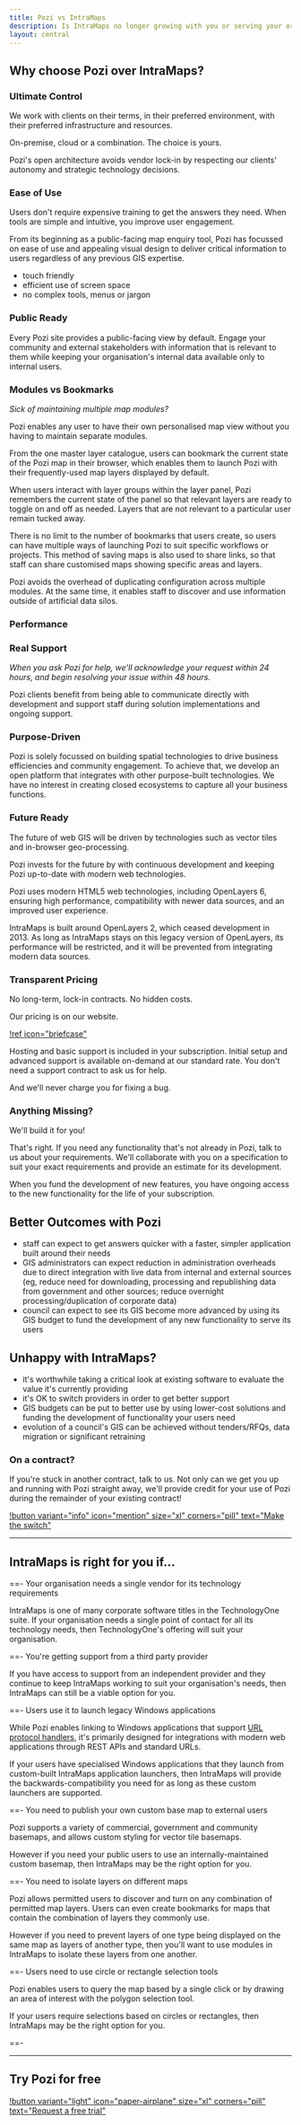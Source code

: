 ```yaml
---
title: Pozi vs IntraMaps
description: Is IntraMaps no longer growing with you or serving your organisation's needs? Meet Pozi--your new enterprise GIS platform with the features you need, plus real support.
layout: central
---
```


## Why choose Pozi over IntraMaps?

### Ultimate Control

We work with clients on their terms, in their preferred environment, with their preferred infrastructure and resources.

On-premise, cloud or a combination. The choice is yours.

Pozi's open architecture avoids vendor lock-in by respecting our clients' autonomy and strategic technology decisions.

### Ease of Use

Users don't require expensive training to get the answers they need. When tools are simple and intuitive, you improve user engagement.

From its beginning as a public-facing map enquiry tool, Pozi has focussed on ease of use and appealing visual design to deliver critical information to users regardless of any previous GIS expertise.

* touch friendly
* efficient use of screen space
* no complex tools, menus or jargon

### Public Ready

Every Pozi site provides a public-facing view by default. Engage your community and external stakeholders with information that is relevant to them while keeping your organisation's internal data available only to internal users.

### Modules vs Bookmarks

*Sick of maintaining multiple map modules?*

Pozi enables any user to have their own personalised map view without you having to maintain separate modules.

From the one master layer catalogue, users can bookmark the current state of the Pozi map in their browser, which enables them to launch Pozi with their frequently-used map layers displayed by default.

When users interact with layer groups within the layer panel, Pozi remembers the current state of the panel so that relevant layers are ready to toggle on and off as needed. Layers that are not relevant to a particular user remain tucked away.

There is no limit to the number of bookmarks that users create, so users can have multiple ways of launching Pozi to suit specific workflows or projects. This method of saving maps is also used to share links, so that staff can share customised maps showing specific areas and layers.

Pozi avoids the overhead of duplicating configuration across multiple modules. At the same time, it enables staff to discover and use information outside of artificial data silos.

### Performance

### Real Support

*When you ask Pozi for help, we'll acknowledge your request within 24 hours, and begin resolving your issue within 48 hours.*

Pozi clients benefit from being able to communicate directly with development and support staff during solution implementations and ongoing support.

### Purpose-Driven

Pozi is solely focussed on building spatial technologies to drive business efficiencies and community engagement. To achieve that, we develop an open platform that integrates with other purpose-built technologies. We have no interest in creating closed ecosystems to capture all your business functions.

### Future Ready

The future of web GIS will be driven by technologies such as vector tiles and in-browser geo-processing.

Pozi invests for the future by with continuous development and keeping Pozi up-to-date with modern web technologies.

Pozi uses modern HTML5 web technologies, including OpenLayers 6, ensuring high performance, compatibility with newer data sources, and an improved user experience.

IntraMaps is built around OpenLayers 2, which ceased development in 2013. As long as IntraMaps stays on this legacy version of OpenLayers, its performance will be restricted, and it will be prevented from integrating modern data sources.

### Transparent Pricing

No long-term, lock-in contracts. No hidden costs.

Our pricing is on our website.

[!ref icon="briefcase"](/pricing/)

Hosting and basic support is included in your subscription. Initial setup and advanced support is available on-demand at our standard rate. You don't need a support contract to ask us for help.

And we'll never charge you for fixing a bug.

### Anything Missing?

We'll build it for you!

That's right. If you need any functionality that's not already in Pozi, talk to us about your requirements. We'll collaborate with you on a specification to suit your exact requirements and provide an estimate for its development.

When you fund the development of new features, you have ongoing access to the new functionality for the life of your subscription.

## Better Outcomes with Pozi

* staff can expect to get answers quicker with a faster, simpler application built around their needs
* GIS administrators can expect reduction in administration overheads due to direct integration with live data from internal and external sources (eg, reduce need for downloading, processing and republishing data from government and other sources; reduce overnight processing/duplication of corporate data)
* council can expect to see its GIS become more advanced by using its GIS budget to fund the development of any new functionality to serve its users

## Unhappy with IntraMaps?

* it's worthwhile taking a critical look at existing software to evaluate the value it's currently providing
* it's OK to switch providers in order to get better support
* GIS budgets can be put to better use by using lower-cost solutions and funding the development of functionality your users need
* evolution of a council's GIS can be achieved without tenders/RFQs, data migration or significant retraining

### On a contract?

If you're stuck in another contract, talk to us. Not only can we get you up and running with Pozi straight away, we'll provide credit for your use of Pozi during the remainder of your existing contract!

[!button variant="info" icon="mention" size="xl" corners="pill" text="Make the switch"](/contact/)

---

## IntraMaps is right for you if...

==- Your organisation needs a single vendor for its technology requirements

IntraMaps is one of many corporate software titles in the TechnologyOne suite. If your organisation needs a single point of contact for all its technology needs, then TechnologyOne's offering will suit your organisation.

==- You're getting support from a third party provider

If you have access to support from an independent provider and they continue to keep IntraMaps working to suit your organisation's needs, then IntraMaps can still be a viable option for you.

==- Users use it to launch legacy Windows applications

While Pozi enables linking to Windows applications that support [URL protocol handlers](/tags/url-protocol-handler/), it's primarily designed for integrations with modern web applications through REST APIs and standard URLs.

If your users have specialised Windows applications that they launch from custom-built IntraMaps application launchers, then IntraMaps will provide the backwards-compatibility you need for as long as these custom launchers are supported.

==- You need to publish your own custom base map to external users

Pozi supports a variety of commercial, government and community basemaps, and allows custom styling for vector tile basemaps.

However if you need your public users to use an internally-maintained custom basemap, then IntraMaps may be the right option for you.

==- You need to isolate layers on different maps

Pozi allows permitted users to discover and turn on any combination of permitted map layers. Users can even create bookmarks for maps that contain the combination of layers they commonly use.

However if you need to prevent layers of one type being displayed on the same map as layers of another type, then you'll want to use modules in IntraMaps to isolate these layers from one another.

==- Users need to use circle or rectangle selection tools

Pozi enables users to query the map based by a single click or by drawing an area of interest with the polygon selection tool.

If your users require selections based on circles or rectangles, then IntraMaps may be the right option for you.

==-

---

## Try Pozi for free 

[!button variant="light" icon="paper-airplane" size="xl" corners="pill" text="Request a free trial"](/trial/)
